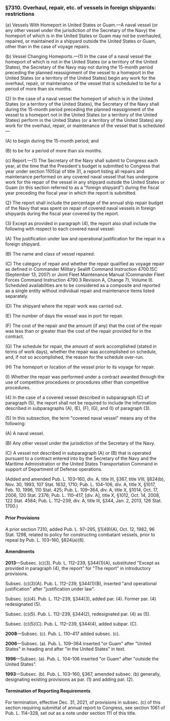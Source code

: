 ### §7310. Overhaul, repair, etc. of vessels in foreign shipyards: restrictions ###

(a) Vessels With Homeport in United States or Guam.—A naval vessel (or any other vessel under the jurisdiction of the Secretary of the Navy) the homeport of which is in the United States or Guam may not be overhauled, repaired, or maintained in a shipyard outside the United States or Guam, other than in the case of voyage repairs.

(b) Vessel Changing Homeports.—(1) In the case of a naval vessel the homeport of which is not in the United States (or a territory of the United States), the Secretary of the Navy may not during the 15-month period preceding the planned reassignment of the vessel to a homeport in the United States (or a territory of the United States) begin any work for the overhaul, repair, or maintenance of the vessel that is scheduled to be for a period of more than six months.

(2) In the case of a naval vessel the homeport of which is in the United States (or a territory of the United States), the Secretary of the Navy shall during the 15-month period preceding the planned reassignment of the vessel to a homeport not in the United States (or a territory of the United States) perform in the United States (or a territory of the United States) any work for the overhaul, repair, or maintenance of the vessel that is scheduled—

(A) to begin during the 15-month period; and

(B) to be for a period of more than six months.

(c) Report.—(1) The Secretary of the Navy shall submit to Congress each year, at the time that the President's budget is submitted to Congress that year under section 1105(a) of title 31, a report listing all repairs and maintenance performed on any covered naval vessel that has undergone work for the repair of the vessel in any shipyard outside the United States or Guam (in this section referred to as a "foreign shipyard") during the fiscal year preceding the fiscal year in which the report is submitted.

(2) The report shall include the percentage of the annual ship repair budget of the Navy that was spent on repair of covered naval vessels in foreign shipyards during the fiscal year covered by the report.

(3) Except as provided in paragraph (4), the report also shall include the following with respect to each covered naval vessel:

(A) The justification under law and operational justification for the repair in a foreign shipyard.

(B) The name and class of vessel repaired.

(C) The category of repair and whether the repair qualified as voyage repair as defined in Commander Military Sealift Command Instruction 4700.15C (September 13, 2007) or Joint Fleet Maintenance Manual (Commander Fleet Forces Command Instruction 4790.3 Revision A, Change 7), Volume III. Scheduled availabilities are to be considered as a composite and reported as a single entity without individual repair and maintenance items listed separately.

(D) The shipyard where the repair work was carried out.

(E) The number of days the vessel was in port for repair.

(F) The cost of the repair and the amount (if any) that the cost of the repair was less than or greater than the cost of the repair provided for in the contract.

(G) The schedule for repair, the amount of work accomplished (stated in terms of work days), whether the repair was accomplished on schedule, and, if not so accomplished, the reason for the schedule over-run.

(H) The homeport or location of the vessel prior to its voyage for repair.

(I) Whether the repair was performed under a contract awarded through the use of competitive procedures or procedures other than competitive procedures.

(4) In the case of a covered vessel described in subparagraph (C) of paragraph (5), the report shall not be required to include the information described in subparagraphs (A), (E), (F), (G), and (I) of paragraph (3).

(5) In this subsection, the term "covered naval vessel" means any of the following:

(A) A naval vessel.

(B) Any other vessel under the jurisdiction of the Secretary of the Navy.

(C) A vessel not described in subparagraph (A) or (B) that is operated pursuant to a contract entered into by the Secretary of the Navy and the Maritime Administration or the United States Transportation Command in support of Department of Defense operations.

(Added and amended Pub. L. 103–160, div. A, title III, §367, title VIII, §824(b), Nov. 30, 1993, 107 Stat. 1632, 1710; Pub. L. 104–106, div. A, title X, §1017, Feb. 10, 1996, 110 Stat. 425; Pub. L. 109–364, div. A, title X, §1014, Oct. 17, 2006, 120 Stat. 2376; Pub. L. 110–417, [div. A], title X, §1012, Oct. 14, 2008, 122 Stat. 4584; Pub. L. 112–239, div. A, title III, §344, Jan. 2, 2013, 126 Stat. 1700.)

#### Prior Provisions ####

A prior section 7310, added Pub. L. 97–295, §1(49)(A), Oct. 12, 1982, 96 Stat. 1298, related to policy for constructing combatant vessels, prior to repeal by Pub. L. 103–160, §824(a)(8).

#### Amendments ####

**2013**—Subsec. (c)(3). Pub. L. 112–239, §344(1)(A), substituted "Except as provided in paragraph (4), the report" for "The report" in introductory provisions.

Subsec. (c)(3)(A). Pub. L. 112–239, §344(1)(B), inserted "and operational justification" after "justification under law".

Subsec. (c)(4). Pub. L. 112–239, §344(3), added par. (4). Former par. (4) redesignated (5).

Subsec. (c)(5). Pub. L. 112–239, §344(2), redesignated par. (4) as (5).

Subsec. (c)(5)(C). Pub. L. 112–239, §344(4), added subpar. (C).

**2008**—Subsec. (c). Pub. L. 110–417 added subsec. (c).

**2006**—Subsec. (a). Pub. L. 109–364 inserted "or Guam" after "United States" in heading and after "in the United States" in text.

**1996**—Subsec. (a). Pub. L. 104–106 inserted "or Guam" after "outside the United States".

**1993**—Subsec. (b). Pub. L. 103–160, §367, amended subsec. (b) generally, designating existing provisions as par. (1) and adding par. (2).

#### Termination of Reporting Requirements ####

For termination, effective Dec. 31, 2021, of provisions in subsec. (c) of this section requiring submittal of annual report to Congress, see section 1061 of Pub. L. 114–328, set out as a note under section 111 of this title.